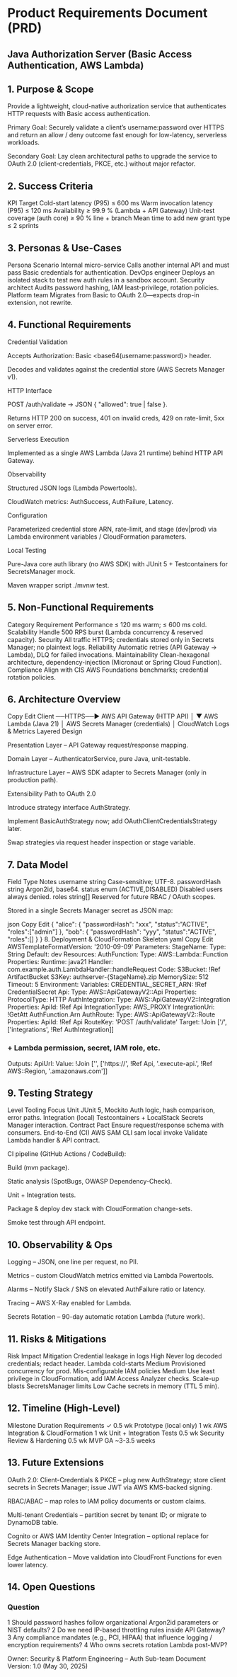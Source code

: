 # Product Requirements Document (PRD)
## Java Authorization Server (Basic Access Authentication, AWS Lambda)

## 1. Purpose & Scope
Provide a lightweight, cloud-native authorization service that authenticates HTTP requests with Basic access authentication.

Primary Goal: Securely validate a client’s username:password over HTTPS and return an allow / deny outcome fast enough for low-latency, serverless workloads.

Secondary Goal: Lay clean architectural paths to upgrade the service to OAuth 2.0 (client-credentials, PKCE, etc.) without major refactor.

## 2. Success Criteria
KPI	Target
Cold-start latency (P95)	≤ 600 ms
Warm invocation latency (P95)	≤ 120 ms
Availability	≥ 99.9 % (Lambda + API Gateway)
Unit-test coverage (auth core)	≥ 90 % line + branch
Mean time to add new grant type	≤ 2 sprints

## 3. Personas & Use-Cases
Persona	Scenario
Internal micro-service	Calls another internal API and must pass Basic credentials for authentication.
DevOps engineer	Deploys an isolated stack to test new auth rules in a sandbox account.
Security architect	Audits password hashing, IAM least-privilege, rotation policies.
Platform team	Migrates from Basic to OAuth 2.0—expects drop-in extension, not rewrite.

## 4. Functional Requirements
Credential Validation

Accepts Authorization: Basic <base64(username:password)> header.

Decodes and validates against the credential store (AWS Secrets Manager v1).

HTTP Interface

POST /auth/validate → JSON { "allowed": true | false }.

Returns HTTP 200 on success, 401 on invalid creds, 429 on rate-limit, 5xx on server error.

Serverless Execution

Implemented as a single AWS Lambda (Java 21 runtime) behind HTTP API Gateway.

Observability

Structured JSON logs (Lambda Powertools).

CloudWatch metrics: AuthSuccess, AuthFailure, Latency.

Configuration

Parameterized credential store ARN, rate-limit, and stage (dev|prod) via Lambda environment variables / CloudFormation parameters.

Local Testing

Pure-Java core auth library (no AWS SDK) with JUnit 5 + Testcontainers for SecretsManager mock.

Maven wrapper script ./mvnw test.

## 5. Non-Functional Requirements
Category	Requirement
Performance	≤ 120 ms warm; ≤ 600 ms cold.
Scalability	Handle 500 RPS burst (Lambda concurrency & reserved capacity).
Security	All traffic HTTPS; credentials stored only in Secrets Manager; no plaintext logs.
Reliability	Automatic retries (API Gateway → Lambda), DLQ for failed invocations.
Maintainability	Clean-hexagonal architecture, dependency-injection (Micronaut or Spring Cloud Function).
Compliance	Align with CIS AWS Foundations benchmarks; credential rotation policies.

## 6. Architecture Overview
Copy
Edit
Client ──HTTPS──► AWS API Gateway (HTTP API)
                      │
                      ▼
            AWS Lambda (Java 21)
                      │
     AWS Secrets Manager (credentials)
                      │
         CloudWatch Logs & Metrics
Layered Design

Presentation Layer – API Gateway request/response mapping.

Domain Layer – AuthenticatorService, pure Java, unit-testable.

Infrastructure Layer – AWS SDK adapter to Secrets Manager (only in production path).

Extensibility Path to OAuth 2.0

Introduce strategy interface AuthStrategy.

Implement BasicAuthStrategy now; add OAuthClientCredentialsStrategy later.

Swap strategies via request header inspection or stage variable.

## 7. Data Model
Field	Type	Notes
username	string	Case-sensitive; UTF-8.
passwordHash	string	Argon2id, base64.
status	enum (ACTIVE,DISABLED)	Disabled users always denied.
roles	string[]	Reserved for future RBAC / OAuth scopes.

Stored in a single Secrets Manager secret as JSON map:

json
Copy
Edit
{
  "alice": { "passwordHash": "xxx", "status":"ACTIVE", "roles":["admin"] },
  "bob":   { "passwordHash": "yyy", "status":"ACTIVE", "roles":[]     }
}
8. Deployment & CloudFormation Skeleton
yaml
Copy
Edit
AWSTemplateFormatVersion: '2010-09-09'
Parameters:
  StageName:
    Type: String
    Default: dev
Resources:
  AuthFunction:
    Type: AWS::Lambda::Function
    Properties:
      Runtime: java21
      Handler: com.example.auth.LambdaHandler::handleRequest
      Code: 
        S3Bucket: !Ref ArtifactBucket
        S3Key:    authserver-{StageName}.zip
      MemorySize: 512
      Timeout: 5
      Environment:
        Variables:
          CREDENTIAL_SECRET_ARN: !Ref CredentialSecret
  Api:
    Type: AWS::ApiGatewayV2::Api
    Properties:
      ProtocolType: HTTP
  AuthIntegration:
    Type: AWS::ApiGatewayV2::Integration
    Properties:
      ApiId: !Ref Api
      IntegrationType: AWS_PROXY
      IntegrationUri: !GetAtt AuthFunction.Arn
  AuthRoute:
    Type: AWS::ApiGatewayV2::Route
    Properties:
      ApiId: !Ref Api
      RouteKey: 'POST /auth/validate'
      Target: !Join ['/', ['integrations', !Ref AuthIntegration]]
  ### + Lambda permission, secret, IAM role, etc.
Outputs:
  ApiUrl:
    Value: !Join ['', ['https://', !Ref Api, '.execute-api.', !Ref AWS::Region, '.amazonaws.com']]
## 9. Testing Strategy
Level	Tooling	Focus
Unit	JUnit 5, Mockito	Auth logic, hash comparison, error paths.
Integration (local)	Testcontainers + LocalStack	Secrets Manager interaction.
Contract	Pact	Ensure request/response schema with consumers.
End-to-End (CI)	AWS SAM CLI sam local invoke	Validate Lambda handler & API contract.

CI pipeline (GitHub Actions / CodeBuild):

Build (mvn package).

Static analysis (SpotBugs, OWASP Dependency-Check).

Unit + Integration tests.

Package & deploy dev stack with CloudFormation change-sets.

Smoke test through API endpoint.

## 10. Observability & Ops
Logging – JSON, one line per request, no PII.

Metrics – custom CloudWatch metrics emitted via Lambda Powertools.

Alarms – Notify Slack / SNS on elevated AuthFailure ratio or latency.

Tracing – AWS X-Ray enabled for Lambda.

Secrets Rotation – 90-day automatic rotation Lambda (future work).

## 11. Risks & Mitigations
Risk	Impact	Mitigation
Credential leakage in logs	High	Never log decoded credentials; redact header.
Lambda cold-starts	Medium	Provisioned concurrency for prod.
Mis-configurable IAM policies	Medium	Use least privilege in CloudFormation, add IAM Access Analyzer checks.
Scale-up blasts SecretsManager limits	Low	Cache secrets in memory (TTL 5 min).

## 12. Timeline (High-Level)
Milestone	Duration
Requirements ✓	0.5 wk
Prototype (local only)	1 wk
AWS Integration & CloudFormation	1 wk
Unit + Integration Tests	0.5 wk
Security Review & Hardening	0.5 wk
MVP GA	~3-3.5 weeks

## 13. Future Extensions
OAuth 2.0: Client-Credentials & PKCE – plug new AuthStrategy; store client secrets in Secrets Manager; issue JWT via AWS KMS-backed signing.

RBAC/ABAC – map roles to IAM policy documents or custom claims.

Multi-tenant Credentials – partition secret by tenant ID; or migrate to DynamoDB table.

Cognito or AWS IAM Identity Center Integration – optional replace for Secrets Manager backing store.

Edge Authentication – Move validation into CloudFront Functions for even lower latency.

## 14. Open Questions
###	Question
1	Should password hashes follow organizational Argon2id parameters or NIST defaults?
2	Do we need IP-based throttling rules inside API Gateway?
3	Any compliance mandates (e.g., PCI, HIPAA) that influence logging / encryption requirements?
4	Who owns secrets rotation Lambda post-MVP?

Owner: Security & Platform Engineering – Auth Sub-team
Document Version: 1.0 (May 30, 2025)


